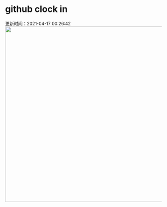 # github clock in
更新时间：2021-04-17 00:26:42
 <img style="-webkit-user-select: none;margin: auto;cursor: zoom-in;" src="https://cn.bing.com/th?id=OHR.NewRiverGorge_ZH-CN6951411872_1920x1080.jpg&rf=LaDigue_1920x1080.jpg&pid=hp" width="1004" height="564"> 